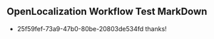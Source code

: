 ## OpenLocalization Workflow Test MarkDown
* 25f59fef-73a9-47b0-80be-20803de534fd thanks!

<!--HONumber=Nov16_HO1-->


